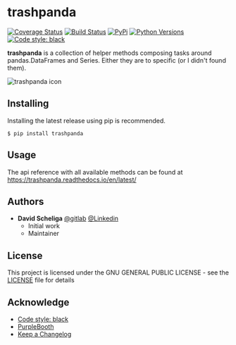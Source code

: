 # trashpanda
[![Coverage Status](https://coveralls.io/repos/gitlab/david.scheliga/trashpanda/badge.svg?branch=master)](https://coveralls.io/gitlab/david.scheliga/trashpanda?branch=master)
[![Build Status](https://travis-ci.com/david.scheliga/trashpanda.svg?branch=master)](https://travis-ci.com/david.scheliga/trashpanda)
[![PyPi](https://img.shields.io/pypi/v/trashpanda.svg?style=flat-square&label=PyPI)](https://https://pypi.org/project/trashpanda/)
[![Python Versions](https://img.shields.io/pypi/pyversions/trashpanda.svg?style=flat-square&label=PyPI)](https://https://pypi.org/project/trashpanda/)
[![Code style: black](https://img.shields.io/badge/code%20style-black-000000.svg)](https://github.com/psf/black)


**trashpanda** is a collection of helper methods composing tasks around
pandas.DataFrames and Series. Either they are to specific (or I didn't found
them).

![trashpanda icon](https://trashpanda.readthedocs.io/en/latest/_images/trashpanda-icon.svg "A trash panda")

## Installing

Installing the latest release using pip is recommended.

````shell script
$ pip install trashpanda
````

## Usage

The api reference with all available methods can be found at 
https://trashpanda.readthedocs.io/en/latest/


## Authors

* **David Scheliga** 
    [@gitlab](https://gitlab.com/david.scheliga)
    [@Linkedin](https://www.linkedin.com/in/david-scheliga-576984171/)
    - Initial work
    - Maintainer

## License

This project is licensed under the GNU GENERAL PUBLIC LICENSE - see the
[LICENSE](https://gitlab.com/david.scheliga/dicthandling/blob/master/LICENSE) file for details

## Acknowledge

- [Code style: black](https://github.com/psf/black)
- [PurpleBooth](https://gist.github.com/PurpleBooth/109311bb0361f32d87a2)
- [Keep a Changelog](https://keepachangelog.com/en/1.0.0/)